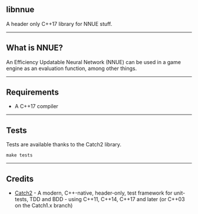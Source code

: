 ## __libnnue__
A header only C++17 library for NNUE stuff.

---

## __What is NNUE?__
An Efficiency Updatable Neural Network (NNUE) can be used in a game engine as an evaluation function, among other things.

---

## __Requirements__
- A C++17 compiler

---

## __Tests__
Tests are available thanks to the Catch2 library.
```
make tests
```

---

## __Credits__
- [Catch2](https://github.com/catchorg/Catch2) - A modern, C++-native, header-only, test framework for unit-tests, TDD and BDD - using C++11, C++14, C++17 and later (or C++03 on the Catch1.x branch)
